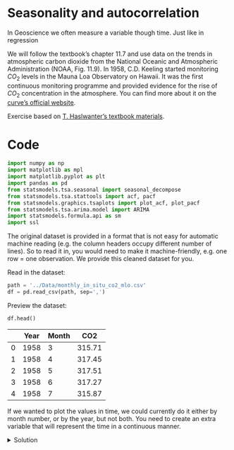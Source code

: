 # Seasonality and autocorrelation


In Geoscience we often measure a variable though time. Just like in
regression

We will follow the textbook’s chapter 11.7 and use data on the trends in
atmospheric carbon dioxide from the National Oceanic and Atmospheric
Administration (NOAA, Fig. 11.9). In 1958, C.D. Keeling started
monitoring $CO_2$ levels in the Mauna Loa Observatory on Hawaii. It was
the first continuous monitoring programme and provided evidence for the
rise of $CO_2$ concentration in the atmosphere. You can find more about
it on the [curve’s official website](https://keelingcurve.ucsd.edu/).

Exercise based on [T. Haslwanter’s textbook
materials](https://github.com/thomas-haslwanter/statsintro-python-2e/blob/master/ipynbs/11_timeSeries.ipynb).

# Code

``` python
import numpy as np
import matplotlib as mpl
import matplotlib.pyplot as plt
import pandas as pd
from statsmodels.tsa.seasonal import seasonal_decompose
from statsmodels.tsa.stattools import acf, pacf
from statsmodels.graphics.tsaplots import plot_acf, plot_pacf
from statsmodels.tsa.arima.model import ARIMA
import statsmodels.formula.api as sm
import ssl
```

The original dataset is provided in a format that is not easy for
automatic machine reading (e.g. the column headers occupy different
number of lines). So to read it in, you would need to make it
machine-friendly, e.g. one row = one observation. We provide this
cleaned dataset for you.

Read in the dataset:

``` python
path = '../Data/monthly_in_situ_co2_mlo.csv'
df = pd.read_csv(path, sep=',')
```

Preview the dataset:

``` python
df.head()
```

<div>
<style scoped>
    .dataframe tbody tr th:only-of-type {
        vertical-align: middle;
    }
&#10;    .dataframe tbody tr th {
        vertical-align: top;
    }
&#10;    .dataframe thead th {
        text-align: right;
    }
</style>

|     | Year | Month | CO2    |
|-----|------|-------|--------|
| 0   | 1958 | 3     | 315.71 |
| 1   | 1958 | 4     | 317.45 |
| 2   | 1958 | 5     | 317.51 |
| 3   | 1958 | 6     | 317.27 |
| 4   | 1958 | 7     | 315.87 |

</div>

If we wanted to plot the values in time, we could currently do it either
by month number, or by the year, but not both. You need to create an
extra variable that will represent the time in a continuous manner.

<details>
<summary>
Solution
</summary>

``` python
df['time'] = df['Year'].map(str) + '.' + df['Month'].map(str)
```

Visualize it:

``` python
df.plot('time', 'CO2')
```

![](Autocorrelation_files/figure-commonmark/cell-6-output-1.png)

Here we use the function `seasonal_decompose` from `statsmodels` to
separate the linear trend from the seasonal component. The measurements
are taken every month so the period of seasonality is 12. We use the
additive model because the amplitude of the seasonal component does not
change with the level of the time series - see eq. 11.13 in the
textbook.

### Decomposition into trend, seasonality, and residuals

``` python
result_add = seasonal_decompose(df['CO2'], 
model='additive', 
period=12, 
extrapolate_trend='freq')
```

What does the last line, `extrapolate_trend='freq'`, do? Use the
[statsmodels
documentation](https://www.statsmodels.org/dev/generated/statsmodels.tsa.seasonal.seasonal_decompose.html)
to understand all the parameters.

Now we can plot the additive components:

``` python
result_add.plot()
plt.show()
```

![](Autocorrelation_files/figure-commonmark/cell-8-output-1.png)

### Zooming in on the trend

In some applications, we might want to only understand one component of
the time series. In the case of the $CO_2$ data, the secular trend is of
wide interest and we might want to know how fast it is increasing.

Now we have to account for the fact that $CO_2$ levels in each year
depend on the value in the previous year. This is exactly why we cannot
apply regression analysis to the entire $CO_2$ variable. But we can use
the *i - 1* value to predict the *i*th value.

We use the ‘shift’ function to create a new variable that is the the
*i - 1* value of the trend.

``` python
trend = pd.DataFrame(result_add.trend)
trend['time'] = df['time']
trend['predicted'] = trend['trend'].shift(1)
```

Now we can use ordinary least squares regression to fit a model that
predicts the current trend value based on the previous one:

``` python
model_fit = sm.ols('predicted~trend', data=trend).fit()
print(model_fit.summary2())
```

                      Results: Ordinary least squares
    ===================================================================
    Model:              OLS              Adj. R-squared:     1.000     
    Dependent Variable: predicted        AIC:                -2632.0954
    Date:               2024-07-18 13:54 BIC:                -2622.7463
    No. Observations:   792              Log-Likelihood:     1318.0    
    Df Model:           1                F-statistic:        3.689e+08 
    Df Residuals:       790              Prob (F-statistic): 0.00      
    R-squared:          1.000            Scale:              0.0021043 
    ---------------------------------------------------------------------
                Coef.    Std.Err.       t        P>|t|    [0.025   0.975]
    ---------------------------------------------------------------------
    Intercept   0.3718     0.0187      19.8533   0.0000   0.3350   0.4085
    trend       0.9986     0.0001   19207.5819   0.0000   0.9985   0.9987
    -------------------------------------------------------------------
    Omnibus:              13.241        Durbin-Watson:           0.297 
    Prob(Omnibus):        0.001         Jarque-Bera (JB):        13.877
    Skew:                 -0.276        Prob(JB):                0.001 
    Kurtosis:             3.341         Condition No.:           4138  
    ===================================================================
    Notes:
    [1] Standard Errors assume that the covariance matrix of the errors
    is correctly specified.
    [2] The condition number is large, 4.14e+03. This might indicate
    that there are strong multicollinearity or other numerical
    problems.

#### Task 1

Extracts the coefficients of the model and make a plot using them. This
plot represents your model fit. Overlie on it the trend values we
calculated using decomposition, as well as the original time series. How
good is your fit?

### Seasonality

Why is the $CO_2$ level so variable during the year? And how regular is
this variability? We might want to characterise it

The first three plots are easy to interpret but what is the last one,
residuals? These are the deviations from the trend and seasonality. So
these are “anomalies” which cannot be explained by the seasonality or
the continuous trend.

``` python
%matplotlib inline

plt.plot(result_add.resid, '-')
```

![](Autocorrelation_files/figure-commonmark/cell-11-output-1.png)

We can check if there is any autocorrelation in the residuals.

``` python
plot_acf(result_add.resid)
plt.show()
```

![](Autocorrelation_files/figure-commonmark/cell-12-output-1.png)

Following the textbook, we find that: \> The systematic patterns in the
autocorrelation function show that some \> seasonal components are not
constant and have been missed. The blue \> shaded area indicates the
95%-confidence interval for the \> autocorrelation coefficients.

## Fit an ARIMA model

``` python
model = ARIMA(result_add.trend, order=(1,0,1))
model_fit = model.fit()
print(model_fit.summary())
```

    /Users/emilia/Library/Caches/pypoetry/virtualenvs/uu-bsc-geosciences-data2-8sz_r97k-py3.10/lib/python3.10/site-packages/statsmodels/tsa/statespace/sarimax.py:966: UserWarning: Non-stationary starting autoregressive parameters found. Using zeros as starting parameters.
      warn('Non-stationary starting autoregressive parameters'
    /Users/emilia/Library/Caches/pypoetry/virtualenvs/uu-bsc-geosciences-data2-8sz_r97k-py3.10/lib/python3.10/site-packages/statsmodels/tsa/statespace/sarimax.py:978: UserWarning: Non-invertible starting MA parameters found. Using zeros as starting parameters.
      warn('Non-invertible starting MA parameters found.'

                                   SARIMAX Results                                
    ==============================================================================
    Dep. Variable:                  trend   No. Observations:                  793
    Model:                 ARIMA(1, 0, 1)   Log Likelihood                 871.722
    Date:                Thu, 18 Jul 2024   AIC                          -1735.443
    Time:                        13:54:35   BIC                          -1716.740
    Sample:                             0   HQIC                         -1728.255
                                    - 793                                         
    Covariance Type:                  opg                                         
    ==============================================================================
                     coef    std err          z      P>|z|      [0.025      0.975]
    ------------------------------------------------------------------------------
    const        359.2837    668.609      0.537      0.591    -951.166    1669.734
    ar.L1          1.0000      0.000   4321.714      0.000       1.000       1.000
    ma.L1          0.9999      0.276      3.624      0.000       0.459       1.541
    sigma2         0.0063      0.001      4.571      0.000       0.004       0.009
    ===================================================================================
    Ljung-Box (L1) (Q):                  52.51   Jarque-Bera (JB):              9054.31
    Prob(Q):                              0.00   Prob(JB):                         0.00
    Heteroskedasticity (H):               4.60   Skew:                             1.42
    Prob(H) (two-sided):                  0.00   Kurtosis:                        19.31
    ===================================================================================

    Warnings:
    [1] Covariance matrix calculated using the outer product of gradients (complex-step).

``` python
model = ARIMA(result_add.resid, order=(0,0,2))
model_fit = model.fit()
print(model_fit.summary())
```

                                   SARIMAX Results                                
    ==============================================================================
    Dep. Variable:                  resid   No. Observations:                  793
    Model:                 ARIMA(0, 0, 2)   Log Likelihood                -105.285
    Date:                Thu, 18 Jul 2024   AIC                            218.571
    Time:                        13:54:36   BIC                            237.274
    Sample:                             0   HQIC                           225.759
                                    - 793                                         
    Covariance Type:                  opg                                         
    ==============================================================================
                     coef    std err          z      P>|z|      [0.025      0.975]
    ------------------------------------------------------------------------------
    const          0.0012      0.016      0.074      0.941      -0.031       0.033
    ma.L1          0.4580      0.035     12.929      0.000       0.389       0.527
    ma.L2          0.1928      0.033      5.771      0.000       0.127       0.258
    sigma2         0.0763      0.003     24.041      0.000       0.070       0.083
    ===================================================================================
    Ljung-Box (L1) (Q):                   0.03   Jarque-Bera (JB):                35.49
    Prob(Q):                              0.87   Prob(JB):                         0.00
    Heteroskedasticity (H):               1.31   Skew:                             0.17
    Prob(H) (two-sided):                  0.03   Kurtosis:                         3.98
    ===================================================================================

    Warnings:
    [1] Covariance matrix calculated using the outer product of gradients (complex-step).
